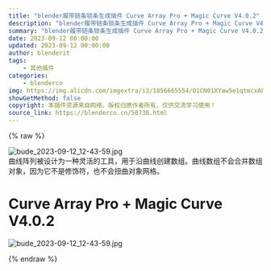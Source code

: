 ```yaml
---
title: "blender履带链条锁条生成插件 Curve Array Pro + Magic Curve V4.0.2"
description: "blender履带链条锁条生成插件 Curve Array Pro + Magic Curve V4.0.2"
summary: "blender履带链条锁条生成插件 Curve Array Pro + Magic Curve V4.0.2"
date: 2023-09-12 00:00:00
updated: 2023-09-12 00:00:00
author: blenderit
tags: 
    - 其他插件
categories:
    - blenderco
img: https://img.alicdn.com/imgextra/i3/1856665554/O1CN01XYaw5e1qtmcxALwO7_!!1856665554.jpg
showGetMethod: false
copyright: 本插件资源来自网络，版权归原作者所有，仅供交流学习使用！
source_link: https://blenderco.cn/50738.html
---
```


{% raw %}
<p><img class="aligncenter" src="https://img.alicdn.com/imgextra/i3/1856665554/O1CN01XYaw5e1qtmcxALwO7_!!1856665554.jpg" alt="bude_2023-09-12_12-43-59.jpg"><br>
曲线阵列被设计为一种灵活的工具，用于沿曲线创建数组。曲线数组不会合并数组对象，因为它不是修饰符，也不会扭曲对象网格。</p><h1 class="post-title entry-title">Curve Array Pro + Magic Curve V4.0.2</h1><p><img class="aligncenter" src="https://img.alicdn.com/imgextra/i3/1856665554/O1CN01XYaw5e1qtmcxALwO7_!!1856665554.jpg" alt="bude_2023-09-12_12-43-59.jpg"></p>
<div style="display: none">blenderco</div>
{% endraw %}